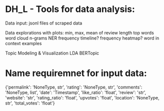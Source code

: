# DH_L - Tools for data analysis:

Data input: jsonl files of scraped data

Data explorations with plots: 
    min, max, mean of review length
    top words
    word cloud
    n-grams
    NER
    frequency timeline?
    frequency heatmap?
    word in context examples

Topic Modeling & Visualization
    LDA
    BERTopic



# Name requiremnet for input data:

{'permalink': 'NoneType, str',
 'rating': 'NoneType, str',
 'comments': 'NoneType, list',
 'date': 'Timestamp',
 'like_ratio': 'float',
 'review': 'str',
 'website': 'str',
 'rating_ratio': 'float',
 'upvotes': 'float',
 'location': 'NoneType, str',
 'total_votes': 'float'}


